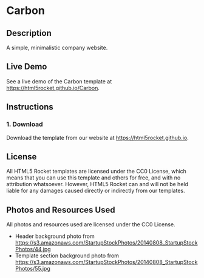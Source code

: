 # Carbon
## Description
A simple, minimalistic company website.
## Live Demo
See a live demo of the Carbon template at https://html5rocket.github.io/Carbon.
## Instructions

### 1. Download
Download the template from our website at https://html5rocket.github.io.

## License
All HTML5 Rocket templates are licensed under the CC0 License, which means that you can use this template and others for free, and with no attribution whatsoever. However, HTML5 Rocket can and will not be held liable for any damages caused directly or indirectly from our templates.

## Photos and Resources Used
All photos and resources used are licensed under the CC0 License.

- Header background photo from https://s3.amazonaws.com/StartupStockPhotos/20140808_StartupStockPhotos/44.jpg
- Template section background photo from https://s3.amazonaws.com/StartupStockPhotos/20140808_StartupStockPhotos/55.jpg